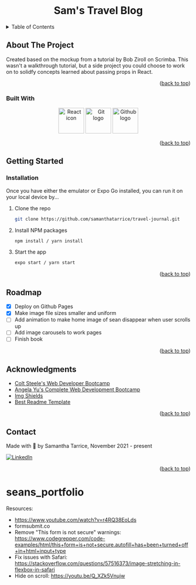 <div id="top"></div>

<!-- PROJECT LOGO -->
<br />
<div align="center">
<!--   <a href="https://github.com/samanthatarrice/mono_log-journal-app">
    <img src="components/images/logo-gradient.png" alt="Logo" width="200" height="200">
  </a> -->
  <h1 align="center">Sam's Travel Blog</h1>
</div>

<!-- TABLE OF CONTENTS -->
<details>
  <summary>Table of Contents</summary>
  <ol>
    <li>
      <a href="#about-the-project">About The Project</a>
      <ul>
        <li><a href="#built-with">Built With</a></li>
      </ul>
    </li>
    <li>
      <a href="#getting-started">Getting Started</a>
      <ul>
        <li><a href="#installation">Installation</a></li>
      </ul>
    </li>
    <li><a href="#roadmap">Roadmap</a></li>
    <li><a href="#acknowledgments">Acknowledgments</a></li>
    <li><a href="#contact">Contact</a></li>
  </ol>
</details>

<!-- ABOUT THE PROJECT -->
## About The Project

Created based on the mockup from a tutorial by Bob Ziroll on Scrimba. This wasn't a walkthrough tutorial, but a side project you could choose to work on to solidfy concepts learned about passing props in React.

<p align="right">(<a href="#top">back to top</a>)</p>

### Built With

  <div align="center">
    <img src="https://cdn-icons-png.flaticon.com/512/45/45082.png" width=70 height="70" alt="React icon">
    <img src="https://cdn-icons-png.flaticon.com/512/2111/2111420.png" width="70" height="70" alt="Git logo">
    <img src="https://cdn-icons-png.flaticon.com/512/1051/1051326.png" width="70" height="70" alt="Github logo">
  </div>

<p align="right">(<a href="#top">back to top</a>)</p>

<!-- GETTING STARTED -->
## Getting Started

### Installation

Once you have either the emulator or Expo Go installed, you can run it on your local device by...

1. Clone the repo
   ```sh
   git clone https://github.com/samanthatarrice/travel-journal.git
   ```
2. Install NPM packages
   ```sh
   npm install / yarn install
   ```
3. Start the app 
   ```sh
   expo start / yarn start
   ```

<p align="right">(<a href="#top">back to top</a>)</p>

<!-- ROADMAP -->
## Roadmap

- [x] Deploy on Github Pages
- [x] Make image file sizes smaller and uniform
- [ ] Add animation to make home image of sean disappear when user scrolls up
- [ ] Add image carousels to work pages
- [ ] Finish book 

<p align="right">(<a href="#top">back to top</a>)</p>

<!-- ACKNOWLEDGMENTS -->
## Acknowledgments

* [Colt Steele's Web Developer Bootcamp](https://www.udemy.com/course/the-web-developer-bootcamp/)
* [Angela Yu's Complete Web Development Bootcamp](https://www.udemy.com/course/the-complete-web-development-bootcamp/)
* [Img Shields](https://shields.io)
* [Best Readme Template](https://github.com/othneildrew/Best-README-Template)

<p align="right">(<a href="#top">back to top</a>)</p>

<!-- CONTACT -->
## Contact

Made with 💚 by Samantha Tarrice, November 2021 - present

[![LinkedIn][linkedin-shield]][linkedin-url]

<p align="right">(<a href="#top">back to top</a>)</p>

<!-- MARKDOWN LINKS & IMAGES -->
<!-- https://www.markdownguide.org/basic-syntax/#reference-style-links -->
[linkedin-shield]: https://img.shields.io/badge/-LinkedIn-black.svg?style=for-the-badge&logo=linkedin&colorB=555
[linkedin-url]: https://www.linkedin.com/in/starrice/

# seans_portfolio

Resources:
- https://www.youtube.com/watch?v=r4RQ38EoLds
- formsubmit.co
- Remove "This form is not secure" warnings: https://www.codegrepper.com/code-examples/html/this+form+is+not+secure.autofill+has+been+turned+off+in+html+input+type
- Fix issues with Safari: https://stackoverflow.com/questions/57516373/image-stretching-in-flexbox-in-safari
- Hide on scroll: https://youtu.be/Q_XZk5Vnujw
